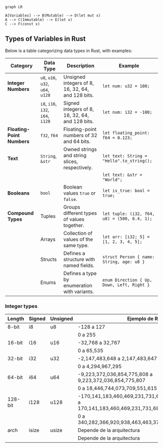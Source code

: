 ```mermaid
graph LR

A[Variables] --> B(Mutable) --> D(let mut x)
A --> C(Immutable) --> E(let x) 
C --> F(const x)
```

## Types of Variables in Rust

Below is a table categorizing data types in Rust, with examples:

| Category                      | Data Type                                | Description                                                                      | Example                                          |
|-------------------------------|------------------------------------------|----------------------------------------------------------------------------------|--------------------------------------------------|
| **Integer Numbers**           | `u8`, `u16`, `u32`, `u64`, `u128`        | Unsigned integers of 8, 16, 32, 64, and 128 bits.                                | `let num: u32 = 100;`                            |
|                               | `i8`, `i16`, `i32`, `i64`, `i128`        | Signed integers of 8, 16, 32, 64, and 128 bits.                                  | `let num: i32 = -100;`                           |
| **Floating-Point Numbers**    | `f32`, `f64`                             | Floating-point numbers of 32 and 64 bits.                                        | `let floating_point: f64 = 0.123;`               |
| **Text**                      | `String`, `&str`                         | Owned strings and string slices, respectively.                                   | `let text: String = "Hello".to_string();`        |
|                               |                                          |                                                                                  | `let text: &str = "World";`                      |
| **Booleans**                  | `bool`                                   | Boolean values `true` or `false`.                                                | `let is_true: bool = true;`                      |
| **Compound Types**            | Tuples                                   | Groups different types of values together.                                       | `let tuple: (i32, f64, u8) = (500, 6.4, 1);`     |
|                               | Arrays                                   | Collection of values of the same type.                                           | `let arr: [i32; 5] = [1, 2, 3, 4, 5];`            |
|                               | Structs                                  | Defines a structure with named fields.                                           | `struct Person { name: String, age: u8 }`        |
|                               | Enums                                    | Defines a type by enumeration with variants.                                     | `enum Direction { Up, Down, Left, Right }`       |


### Integer types

| Length  | Signed         | Unsigned       | Ejemplo de Rango         |
|---------|----------------|----------------|--------------------------|
| 8-bit   | i8             | u8             | -128 a 127               |
|         |                |                | 0 a 255                  |
| 16-bit  | i16            | u16            | -32,768 a 32,767         |
|         |                |                | 0 a 65,535               |
| 32-bit  | i32            | u32            | -2,147,483,648 a 2,147,483,647 |
|         |                |                | 0 a 4,294,967,295        |
| 64-bit  | i64            | u64            | -9,223,372,036,854,775,808 a 9,223,372,036,854,775,807 |
|         |                |                | 0 a 18,446,744,073,709,551,615 |
| 128-bit | i128           | u128           | -170,141,183,460,469,231,731,687,303,715,884,105,728 a 170,141,183,460,469,231,731,687,303,715,884,105,727 |
|         |                |                | 0 a 340,282,366,920,938,463,463,374,607,431,768,211,455 |
| arch    | isize          | usize          | Depende de la arquitectura |
|         |                |                | Depende de la arquitectura |
